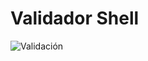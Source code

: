# Validador Shell

![Validación](https://github.com/JoseBaena97/Mi-primer-repo/blob/main/2_Git_GitHub_avanzado/.github/workflows/validate.yml)
